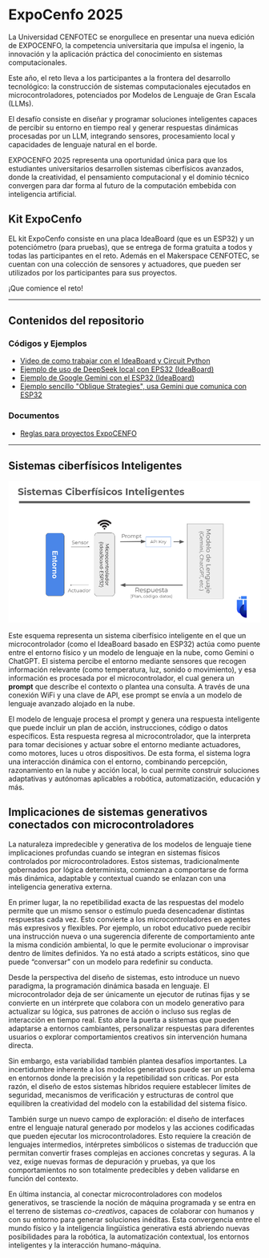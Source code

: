 # ExpoCenfo 2025

La Universidad CENFOTEC se enorgullece en presentar una nueva edición de EXPOCENFO, la competencia universitaria que impulsa el ingenio, la innovación y la aplicación práctica del conocimiento en sistemas computacionales.

Este año, el reto lleva a los participantes a la frontera del desarrollo tecnológico: la construcción de sistemas computacionales ejecutados en microcontroladores, potenciados por Modelos de Lenguaje de Gran Escala (LLMs).

El desafío consiste en diseñar y programar soluciones inteligentes capaces de percibir su entorno en tiempo real y generar respuestas dinámicas procesadas por un LLM, integrando sensores, procesamiento local y capacidades de lenguaje natural en el borde.

EXPOCENFO 2025 representa una oportunidad única para que los estudiantes universitarios desarrollen sistemas ciberfísicos avanzados, donde la creatividad, el pensamiento computacional y el dominio técnico convergen para dar forma al futuro de la computación embebida con inteligencia artificial.

## Kit ExpoCenfo

EL kit ExpoCenfo consiste en una placa IdeaBoard (que es un ESP32) y un potenciómetro (para pruebas), que se entrega de forma gratuita a todos y todas las participantes en el reto. Además en el Makerspace CENFOTEC, se cuentan con una colección de sensores y actuadores, que pueden ser utilizados por los participantes para sus proyectos.

¡Que comience el reto!

---
## Contenidos del repositorio

### Códigos y Ejemplos
- [Video de como trabajar con el IdeaBoard y Circuit Python](https://youtu.be/GzA7peI1woc?si=t7AypJyVjUAOKnQ7)
- [Ejemplo de uso de DeepSeek local con EPS32 (IdeaBoard)](https://github.com/Universidad-Cenfotec/ExpoCenfo/blob/main/Ejemplos_LLM_ESP32/ESP32_Ollama_Guide.md)
- [Ejemplo de Google Gemini con el ESP32 (IdeaBoard)](https://github.com/Universidad-Cenfotec/ExpoCenfo/blob/main/Ejemplos_LLM_ESP32/Gemini_ESP32.md)
- [Ejemplo sencillo "Oblique Strategies", usa Gemini que comunica con ESP32](https://github.com/Universidad-Cenfotec/ExpoCenfo/tree/main/Ejemplos_LLM_ESP32/Ejemplo_Olbique_Strategies)

### Documentos
- [Reglas para proyectos ExpoCENFO](https://github.com/Universidad-Cenfotec/ExpoCenfo/blob/main/documentos/Juzgamiento%20de%20equipos-ExpoCenfo-2025.pdf)

---

## Sistemas ciberfísicos Inteligentes

![arq_sis](https://github.com/Universidad-Cenfotec/ExpoCenfo/blob/main/documentos/Arq_Sist.png)

Este esquema representa un sistema ciberfísico inteligente en el que un microcontrolador (como el IdeaBoard basado en ESP32) actúa como puente entre el entorno físico y un modelo de lenguaje en la nube, como Gemini o ChatGPT. El sistema percibe el entorno mediante sensores que recogen información relevante (como temperatura, luz, sonido o movimiento), y esa información es procesada por el microcontrolador, el cual genera un **prompt** que describe el contexto o plantea una consulta. A través de una conexión WiFi y una clave de API, ese prompt se envía a un modelo de lenguaje avanzado alojado en la nube.

El modelo de lenguaje procesa el prompt y genera una respuesta inteligente que puede incluir un plan de acción, instrucciones, código o datos específicos. Esta respuesta regresa al microcontrolador, que la interpreta para tomar decisiones y actuar sobre el entorno mediante actuadores, como motores, luces u otros dispositivos. De esta forma, el sistema logra una interacción dinámica con el entorno, combinando percepción, razonamiento en la nube y acción local, lo cual permite construir soluciones adaptativas y autónomas aplicables a robótica, automatización, educación y más.

## Implicaciones de sistemas generativos conectados con microcontroladores

La naturaleza impredecible y generativa de los modelos de lenguaje tiene implicaciones profundas cuando se integran en sistemas físicos controlados por microcontroladores. Estos sistemas, tradicionalmente gobernados por lógica determinista, comienzan a comportarse de forma más dinámica, adaptable y contextual cuando se enlazan con una inteligencia generativa externa.

En primer lugar, la no repetibilidad exacta de las respuestas del modelo permite que un mismo sensor o estímulo pueda desencadenar distintas respuestas cada vez. Esto convierte a los microcontroladores en agentes más expresivos y flexibles. Por ejemplo, un robot educativo puede recibir una instrucción nueva o una sugerencia diferente de comportamiento ante la misma condición ambiental, lo que le permite evolucionar o improvisar dentro de límites definidos. Ya no está atado a scripts estáticos, sino que puede “conversar” con un modelo para redefinir su conducta.

Desde la perspectiva del diseño de sistemas, esto introduce un nuevo paradigma, la programación dinámica basada en lenguaje. El microcontrolador deja de ser únicamente un ejecutor de rutinas fijas y se convierte en un intérprete que colabora con un modelo generativo para actualizar su lógica, sus patrones de acción o incluso sus reglas de interacción en tiempo real. Esto abre la puerta a sistemas que pueden adaptarse a entornos cambiantes, personalizar respuestas para diferentes usuarios o explorar comportamientos creativos sin intervención humana directa.

Sin embargo, esta variabilidad también plantea desafíos importantes. La incertidumbre inherente a los modelos generativos puede ser un problema en entornos donde la precisión y la repetibilidad son críticas. Por esta razón, el diseño de estos sistemas híbridos requiere establecer límites de seguridad, mecanismos de verificación y estructuras de control que equilibren la creatividad del modelo con la estabilidad del sistema físico.

También surge un nuevo campo de exploración: el diseño de interfaces entre el lenguaje natural generado por modelos y las acciones codificadas que pueden ejecutar los microcontroladores. Esto requiere la creación de lenguajes intermedios, intérpretes simbólicos o sistemas de traducción que permitan convertir frases complejas en acciones concretas y seguras. A la vez, exige nuevas formas de depuración y pruebas, ya que los comportamientos no son totalmente predecibles y deben validarse en función del contexto.

En última instancia, al conectar microcontroladores con modelos generativos, se trasciende la noción de máquina programada y se entra en el terreno de sistemas *co-creativos*, capaces de colaborar con humanos y con su entorno para generar soluciones inéditas. Esta convergencia entre el mundo físico y la inteligencia lingüística generativa está abriendo nuevas posibilidades para la robótica, la automatización contextual, los entornos inteligentes y la interacción humano-máquina.


